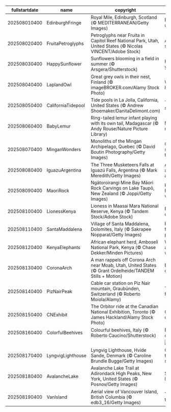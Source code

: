 |fullstartdate|name|copyright|title|image|
|--|--|--|--|--|
202508010400|EdinburghFringe|Royal Mile, Edinburgh, Scotland (© MEDITERRANEAN/Getty Images)|Expect the unexpected|![](/en-CA/2025/08/202508010400EdinburghFringe.jpg)|
202508020400|FruitaPetroglyphs|Petroglyphs near Fruita in Capitol Reef National Park, Utah, United States (© Nicolas VINCENT/Adobe Stock)|Age-old storyboard|![](/en-CA/2025/08/202508020400FruitaPetroglyphs.jpg)|
202508030400|HappySunflower|Sunflowers blooming in a field in summer (© Arsgera/Shutterstock)|Hello yellow!|![](/en-CA/2025/08/202508030400HappySunflower.jpg)|
202508040400|LaplandOwl|Great grey owls in their nest, Finland (© imageBROKER.com/Alamy Stock Photo)|Whooo's home?|![](/en-CA/2025/08/202508040400LaplandOwl.jpg)|
202508050400|CaliforniaTidepool|Tide pools in La Jolla, California, United States (© Andrew Shoemaker/DanitaDelimont.com)|Tide and seek|![](/en-CA/2025/08/202508050400CaliforniaTidepool.jpg)|
202508060400|BabyLemur|Ring-tailed lemur infant playing with its own tail, Madagascar (© Andy Rouse/Nature Picture Library)|Madagascar native|![](/en-CA/2025/08/202508060400BabyLemur.jpg)|
202508070400|MinganWonders|Monoliths of the Mingan Archipelago, Quebec (© David Boutin Photography/Getty Images)|Carved by sea and time|![](/en-CA/2025/08/202508070400MinganWonders.jpg)|
202508080400|IguazuArgentina|The Three Musketeers Falls at Iguazú Falls, Argentina (© Mark Meredith/Getty Images)|All for falls and falls for all|![](/en-CA/2025/08/202508080400IguazuArgentina.jpg)|
202508090400|MaoriRock|Ngātoroirangi Mine Bay Māori Rock Carvings on Lake Taupō, New Zealand (© Joppi/Getty Images)|Honouring Indigenous voices|![](/en-CA/2025/08/202508090400MaoriRock.jpg)|
202508100400|LionessKenya|Lioness in Maasai Mara National Reserve, Kenya (© Tandem Stock/Adobe Stock)|Roar for a cause|![](/en-CA/2025/08/202508100400LionessKenya.jpg)|
202508110400|SantaMaddalena|Village of Santa Maddalena, Dolomites, Italy (© Sakrapee Nopparat/Getty Images)|Postcard from the peaks|![](/en-CA/2025/08/202508110400SantaMaddalena.jpg)|
202508120400|KenyaElephants|African elephant herd, Amboseli National Park, Kenya (© Chase Dekker/Minden Pictures)|Wild, wise and wonderful|![](/en-CA/2025/08/202508120400KenyaElephants.jpg)|
202508130400|CoronaArch|A man rappels off Corona Arch near Moab, Utah, United States (© Grant Ordelheide/TANDEM Stills + Motion)|Earth's open secret|![](/en-CA/2025/08/202508130400CoronaArch.jpg)|
202508140400|PizNairPeak|Cable car station on Piz Nair mountain, Graubünden, Switzerland (© Roberto Moiola/Alamy)|Taking it from the top|![](/en-CA/2025/08/202508140400PizNairPeak.jpg)|
202508150400|CNExhibit|The Orbitor ride at the Canadian National Exhibition, Toronto (© James Hackland/Alamy Stock Photo)|CNE nights, city lights|![](/en-CA/2025/08/202508150400CNExhibit.jpg)|
202508160400|ColorfulBeehives|Colourful beehives, Italy (© Roberto Caucino/Shutterstock)|Bee the change|![](/en-CA/2025/08/202508160400ColorfulBeehives.jpg)|
||||![](/en-CA/2025/08/.jpg)|
202508170400|LyngvigLighthouse|Lyngvig Lighthouse, Hvide Sande, Denmark (© Caroline Brundle Bugge/Getty Images)|One tall way to spot the sea|![](/en-CA/2025/08/202508170400LyngvigLighthouse.jpg)|
202508180400|AvalancheLake|Avalanche Lake Trail at Adirondack High Peaks, New York, United States (© Posnov/Getty Images)|Stream a little dream|![](/en-CA/2025/08/202508180400AvalancheLake.jpg)|
202508190400|VanIsland|Aerial view of Vancouver Island, British Columbia (© edb3_16/Getty Images)|The edge of the Pacific|![](/en-CA/2025/08/202508190400VanIsland.jpg)|
